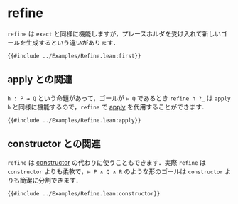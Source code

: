 # refine

`refine` は `exact` と同様に機能しますが，プレースホルダを受け入れて新しいゴールを生成するという違いがあります．

```lean
{{#include ../Examples/Refine.lean:first}}
```

## apply との関連

`h : P → Q` という命題があって，ゴールが `⊢ Q` であるとき `refine h ?_` は `apply h` と同様に機能するので，`refine` で [apply](./apply.md) を代用することができます．

```lean
{{#include ../Examples/Refine.lean:apply}}
```

## constructor との関連

`refine` は [constructor](./constructor.md) の代わりに使うこともできます．実際 `refine` は `constructor` よりも柔軟で，`⊢ P ∧ Q ∧ R` のような形のゴールは `constructor` よりも簡潔に分割できます．

```lean
{{#include ../Examples/Refine.lean:constructor}}
```

